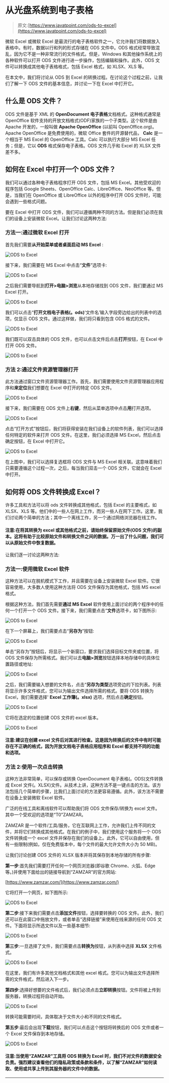 # 从光盘系统到电子表格

> 原文:[https://www.javatpoint.com/ods-to-excel](https://www.javatpoint.com/ods-to-excel)

微软 Excel 或微软 Excel 是最流行的电子表格软件之一，它允许我们将数据放入表格中。有时，数据以行和列的形式存储在 ODS 文件中。ODS 格式经常导致混乱，因为它不是一种非常流行的文件格式。但是，Windows 和其他操作系统上的各种软件可以打开 ODS 文件进行进一步操作，包括编辑和操作。此外，ODS 文件可以转换成其他电子表格格式，包括 Excel 格式，如 XLSX、XLS 等。

在本文中，我们将讨论从 ODS 到 Excel 的转换过程。在讨论这个过程之前，让我们了解一下 ODS 文件的基本信息，并讨论一下在 Excel 中打开它。

## 什么是 ODS 文件？

ODS 文件是基于 XML 的 **OpenDocument 电子表格**文档格式。这种格式通常是 OpenOffice 软件支持的开放文档格式(ODF)家族的一个子类型。这个软件是由 Apache 开发的，一般叫做 **Apache OpenOffice** (以前叫 OpenOffice.org)。Apache OpenOffice 是免费使用的，微软 Office 套件的开源替代品， **Calc** 是一个相当于 MS Excel 的 OpenOffice 工具。Calc 可以执行大部分 MS Excel 任务；但是，它以 **ODS** 格式保存电子表格。ODS 文件几乎和 Excel 的 XLSX 文件差不多。

## 如何在 Excel 中打开一个 ODS 文件？

我们可以通过各种电子表格程序打开 ODS 文件，包括 MS Excel。其他受欢迎的程序包括 Google Sheets、OpenOffice Calc、LibreOffice、NeoOffice 等。但是，当我们在 OpenOffice 或 LibreOffice 以外的程序中打开 ODS 文件时，可能会遇到一些格式问题。

要在 Excel 中打开 ODS 文件，我们可以遵循两种不同的方法。但是我们必须在我们的设备上安装微软 Excel。让我们讨论这两种方法:

### 方法一:通过微软 Excel 打开

首先我们需要**从开始菜单或者桌面启动 MS Excel** :

![ODS to Excel](../Images/33f026cad2b576c9317198dcda1b052b.png)

接下来，我们需要在 MS Excel 中点击“**文件**”选项卡:

![ODS to Excel](../Images/53de8441e6203eee90431096374f03c5.png)

之后我们需要导航到**打开>电脑>浏览**从本地存储找到 ODS 文件，我们要通过 MS Excel 打开。

![ODS to Excel](../Images/8b1c8ff3de53a3267a1125aa7c565f31.png)

我们可以点击“**打开文档电子表格(。ods)**‘文件名’输入字段旁边给出的列表中的选项，仅显示 ODS 文件。通过这样做，我们将只看到包含 ODS 格式的文件。

![ODS to Excel](../Images/9cb761b8d199c9dbdd641e6fdedd7bd3.png)

我们既可以双击具体的 ODS 文件，也可以点击文件后点击**打开**按钮，在 Excel 中打开 ODS 文件。

![ODS to Excel](../Images/0f75cad7f51e78da6ee7cd66b9a4b44e.png)

### 方法 2:通过文件资源管理器打开

此方法通过窗口文件资源管理器工作。首先，我们需要使用文件资源管理器应用程序和**来定位**我们想要在 Excel 中打开的特定 ODS 文件。

![ODS to Excel](../Images/93e0ce813b4613f73c6759e0c1b3a1f7.png)

接下来，我们需要在 ODS 文件上**右键**，然后从菜单选项中点击**用**打开选项。

![ODS to Excel](../Images/963d28c058cc45eb639fc534ddce89fd.png)

点击“打开方式”按钮后，我们将获得安装在我们设备上的软件列表，我们可以选择任何特定的软件来打开 ODS 文件。在这里，我们必须选择 MS Excel，然后点击确定按钮，在 Excel 中打开它。

![ODS to Excel](../Images/a715dd5b40af4eba51ee194324a6240b.png)

在上图中，我们可以选择复选框将 ODS 文件与 MS Excel 相关联。这意味着我们只需要遵循这个过程一次，之后，每当我们双击一个 ODS 文件，它就会在 Excel 中打开。

## 如何将 ODS 文件转换成 Excel？

许多工具和方法可以将 ods 文件转换成其他格式，包括 Excel 的主要格式，如 XLSX、XLS 等。他们中的一些人在网上工作，而另一些人在网下工作。这里，我们讨论两个简单的方法；其中一个离线工作，另一个通过网络浏览器在线工作。

#### 注意:在将其转换为 excel 或其他格式之前，请始终保留原始文件(ODS 文件)的副本。这将有助于比较原始文件和转换文件之间的数据。万一出了什么问题，我们可以从原始文件中恢复数据。

让我们逐一讨论这两种方法:

### 方法一:使用微软 Excel 软件

这种方法可以在脱机模式下工作，并且需要在设备上安装微软 Excel 软件。它很容易使用，大多数人使用这种方法将 ODS 文件保存为其他格式，包括 MS excel 格式。

根据这种方法，我们首先需要**通过 MS Excel** 软件使用上面讨论的两个程序中的任何一个打开一个 ODS 文件。接下来，我们需要点击“**文件**选项卡，如下图所示:

![ODS to Excel](../Images/5dcf03f2b7f5a64388d995b620177532.png)

在下一个屏幕上，我们需要点击“**另存为**”按钮:

![ODS to Excel](../Images/0f494e72ba0be9d5c24dd4fa56494aed.png)

单击“另存为”按钮后，将显示一个新窗口，要求我们选择目标文件夹或位置，将 ODS 文件保存为所需格式。我们可以去**电脑>浏览**按钮选择本地存储中的具体位置路径或地址:

![ODS to Excel](../Images/7bcf611d3625711cabb0383cccc8391a.png)

之后，我们需要输入想要的文件名，点击“**另存为类型**选项旁边的下拉列表。列表将显示许多文件格式，您可以为输出文件选择所需的格式。要将 ODS 转换为 Excel，我们需要选择' **Excel 工作簿(。xlsx)** 选项，然后点击**确定**按钮。

![ODS to Excel](../Images/66f648e639d2218a6c2a907e16148950.png)

它将在选定的位置创建 ODS 文件的 excel 版本。

![ODS to Excel](../Images/3c745a0bbf43a70798a7bcb641017a5b.png)

#### 注意:建议在创建 excel 文件后对其进行检查。这是因为转换后的文件中有时可能存在不正确的格式，因为开放文档电子表格应用程序和 Excel 都支持不同的功能和选项。

### 方法 2:使用一次点击转换

这种方法非常简单，可以保存或转换 OpenDocument 电子表格(。ODS)文件转换成 Excel 文件(。XLSX)文件。从技术上讲，这种方法不是一键点击的方法。该方法包括几个简单的步骤，比我们上面讨论的方法更容易遵循。此外，该方法不需要在设备上安装微软 Excel 软件。

广泛的在线工具和离线软件可以帮助我们将 ODS 文件保存/转换为 excel 文件。其中一个受欢迎的选项是“T0”ZAMZAR。

ZAMZAR 是一个软件/工具/服务，它在互联网上工作，允许我们上传不同的文件，并将它们转换成其他格式。在我们的例子中，我们使用这个服务将一个 ODS 文件转换成一个 excel 文件并保存在我们的设备上。此外，它可以自由使用，但有一些限制(例如，仅在免费版本中，每个文件的最大允许文件大小为 50 MB)。

让我们讨论创建 ODS 文件的 XLSX 版本并将其保存到本地存储的所有步骤:

**第一步**:首先我们需要打开任何一个网页浏览器(即谷歌 Chrome、火狐、Edge 等。)并使用下面给出的链接导航到“ZAMZAR”的官方网站:

[https://www.zamzar.com/](https://www.zamzar.com/)

它将打开一个网页，如下图所示:

![ODS to Excel](../Images/bdf1069df3c0e0bcca3b4e82bf965e88.png)

**第二步**:接下来我们需要点击**添加文件**按钮，选择要转换的 ODS 文件。此外，我们还可以在此窗口中拖放文件，或者单击“选择链接”来使用在线来源的任何 ODS 文件。下面将显示所选文件以及一些基本细节:

![ODS to Excel](../Images/65c9170ab62fa99164e097f72d648e1b.png)

**第三步**:一旦选择了文件，我们需要点击**转换为**按钮，从列表中选择 **XLSX** 文件格式。

![ODS to Excel](../Images/b5ae32575fc146aca6aeadd7c9b2bced.png)

在这里，我们有许多其他文档格式和其他 excel 格式。您可以为输出文件选择所需的文件格式，然后进入下一步。

**第四步**:选择好想要的文件格式后，我们必须点击**立即转换**按钮。文件将被上传到服务器，转换过程将自动开始。

![ODS to Excel](../Images/1dd33b3cfe9020ef7da6f1d12a7f0964.png)

转换可能需要时间，具体取决于文件大小和不同的文件格式。

**第五步**:最后会出现**下载**按钮，我们可以点击这个按钮将转换后的 ODS 文件或者一个 Excel 文件保存到本地存储。

![ODS to Excel](../Images/c4547464bb9c200309752288d39c9fef.png)

#### 注意:当使用“ZAMZAR”工具将 ODS 转换为 Excel 时，我们不对文件的数据安全负责。强烈建议查看他们的隐私政策或条款和条件，以了解“ZAMZAR”如何读取、使用或共享上传到其服务器的文件中的数据。

* * *